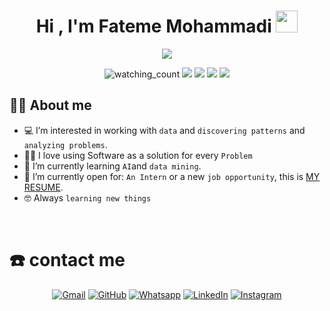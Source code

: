 <h1 align="center">Hi , I'm Fateme Mohammadi <img src="https://media.giphy.com/media/hvRJCLFzcasrR4ia7z/giphy.gif" width="35"></h1>
<p align="center">
  <a href="https://github.com/DenverCoder1/readme-typing-svg"><img src="https://readme-typing-svg.herokuapp.com?lines=Computer+Science+Student;I+am+a+mother+and+a+programmer;Always%20learning%20new%20things&center=true&width=500&height=50"></a>
</p>



 <p align="center">
<img src="https://komarev.com/ghpvc/?username=mahora00135&color=brightgreen" alt="watching_count" />
<img src="https://img.shields.io/badge/Age-23-blue" />
<img src="https://img.shields.io/badge/Focus-AI%20& Data Mining-brightgreen" />
<img src="https://img.shields.io/badge/Lives-Iran-success" />
<img src="https://img.shields.io/badge/Languages-English%20%26%20Persian-brightgreen" />
</p>



## 🙍‍♀️  About me
- :computer: I’m interested in working with `data` and `discovering patterns` and `analyzing problems`.
- :technologist: I love using Software as a solution for every `Problem`
- 🌱 I’m currently learning `AI`and `data mining`.
- :thinking: I’m currently open for: `An Intern` or a new `job opportunity`, this is [MY RESUME](link).
- :nerd_face: Always `learning new things`
<br>



#  ☎️ contact me
<p align="center">
	<a href="mailto:mahoora00135@gmail.com"><img img src="https://img.shields.io/badge/gmail-%23EA4335.svg?style=plastic&logo=gmail&logoColor=white" alt="Gmail"/></a>
	<a href="https://github.com/mahora00135"><img src="https://img.shields.io/badge/github-%23181717.svg?style=plastic&logo=github&logoColor=white" alt="GitHub"/></a>
	<a href="https://wa.me/09195200031"><img src="https://img.shields.io/badge/whatsapp-%2325D366.svg?style=plastic&logo=whatsapp&logoColor=white" alt="Whatsapp"/></a>
	<a href="https://www.linkedin.com/in/mahoora00135/"><img src="https://img.shields.io/badge/linkedin-%230A66C2.svg?style=plastic&logo=linkedin&logoColor=white" alt="LinkedIn"/></a>
	<a href="https://www.instagram.com/mahoora00135/"><img src="https://img.shields.io/badge/instagram-%23E4405F.svg?style=plastic&logo=instagram&logoColor=white" alt="Instagram"/></a>
</p>




<!---
mahora00135/mahora00135 is a ✨ special ✨ repository because its `README.md` (this file) appears on your GitHub profile.
You can click the Preview link to take a look at your changes.
--->

